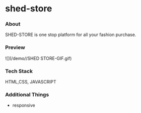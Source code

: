 # shed-store

### About
SHED-STORE is  one stop platform for all your fashion purchase.

### Preview
![](/demo//SHED STORE-GIF.gif)

### Tech Stack
HTML,CSS, JAVASCRIPT

### Additional Things
- responsive
